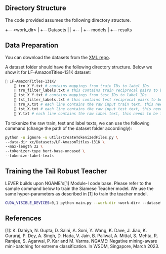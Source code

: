 ## Directory Structure

The code provided assumes the following directory structure.

+-- <work_dir>
|  +-- Datasets
|  |  +-- <dataset>
|  +-- models
|  +-- results

## Data Preparation
You can download the datasets from the [XML repo](http://manikvarma.org/downloads/XC/XMLRepository.html).

A dataset folder should have the following directory structure. Below we show it for LF-AmazonTitles-131K dataset:

```bash
📁 LF-AmazonTitles-131K/
    📄 trn_X_Y.txt # contains mappings from train IDs to label IDs
    📄 trn_filter_labels.txt # this contains train reciprocal pairs to be ignored in evaluation
    📄 tst_X_Y.txt # contains mappings from test IDs to label IDs
    📄 tst_filter_labels.txt # this contains test reciprocal pairs to be ignored in evaluation
    📄 trn_X.txt # each line contains the raw input train text, this needs to be tokenized
    📄 tst_X.txt # each line contains the raw input test text, this needs to be tokenized
    📄 Y.txt # each line contains the raw label text, this needs to be tokenized
```

To tokenize the raw train, test and label texts, we can use the following command (change the path of the dataset folder accordingly):
```bash
python -W ignore -u utils/CreateTokenizedFiles.py \
--data-dir xc/Datasets/LF-AmazonTitles-131K \
--max-length 32 \
--tokenizer-type bert-base-uncased \
--tokenize-label-texts
```

## Training the Tail Robust Teacher

LEVER builds upon NGAME's[1] Module-I code base. Please refer to the sample command below to train the Siamese Teacher model. We use the same hyper-parameters as described in [1] to train the teacher model.

```bash
CUDA_VISIBLE_DEVICES=0,1 python main.py --work-dir <work-dir> --dataset LF-AmazonTitles-131K-Kunal --epochs 300 --batch-size 1600 --margin 0.3 --eval-interval 1 --enc-lr 2e-4 --version lfat-131k-lbl-side --filter-labels tst_filter_labels.txt --num-negatives 10 --num-violators --save-model  --batch-type lbl --loss-type ohnm --cl-size 8 --cl-start 10 --cl-update 5 --curr-steps 25,50,75,100,125,150,200
```

## References

[1]: K. Dahiya, N. Gupta, D. Saini, A. Soni, Y. Wang, K. Dave, J. Jiao, K. Gururaj, P. Dey, A. Singh, D. Hada, V. Jain, B. Paliwal, A. Mittal, S. Mehta, R. Ramjee, S. Agarwal, P. Kar and M. Varma. NGAME: Negative mining-aware mini-batching for extreme classification. In WSDM, Singapore, March 2023.